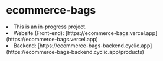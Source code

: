 # ecommerce-bags
<li> This is an in-progress project.
<li> Website (Front-end): [https://ecommerce-bags.vercel.app](https://ecommerce-bags.vercel.app)
<li> Backend: [https://ecommerce-bags-backend.cyclic.app](https://ecommerce-bags-backend.cyclic.app/products)
